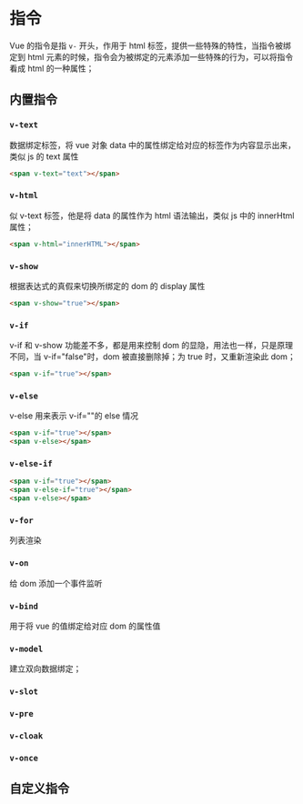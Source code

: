 # 指令

Vue 的指令是指 `v-` 开头，作用于 html 标签，提供一些特殊的特性，当指令被绑定到 html 元素的时候，指令会为被绑定的元素添加一些特殊的行为，可以将指令看成 html 的一种属性；

## 内置指令

### `v-text`

数据绑定标签，将 vue 对象 data 中的属性绑定给对应的标签作为内容显示出来，类似 js 的 text 属性

```html
<span v-text="text"></span>
```

### `v-html`

似 v-text 标签，他是将 data 的属性作为 html 语法输出，类似 js 中的 innerHtml 属性；

```html
<span v-html="innerHTML"></span>
```

### `v-show`

根据表达式的真假来切换所绑定的 dom 的 display 属性

```html
<span v-show="true"></span>
```

### `v-if`

v-if 和 v-show 功能差不多，都是用来控制 dom 的显隐，用法也一样，只是原理不同，当 v-if="false"时，dom 被直接删除掉；为 true 时，又重新渲染此 dom；

```html
<span v-if="true"></span>
```

### `v-else`

v-else 用来表示 v-if=""的 else 情况

```html
<span v-if="true"></span>
<span v-else></span>
```

### `v-else-if`

```html
<span v-if="true"></span>
<span v-else-if="true"></span>
<span v-else></span>
```

### `v-for`

列表渲染

### `v-on`

给 dom 添加一个事件监听

### `v-bind`

用于将 vue 的值绑定给对应 dom 的属性值

### `v-model`

建立双向数据绑定；

### `v-slot`

### `v-pre`

### `v-cloak`

### `v-once`

## 自定义指令
